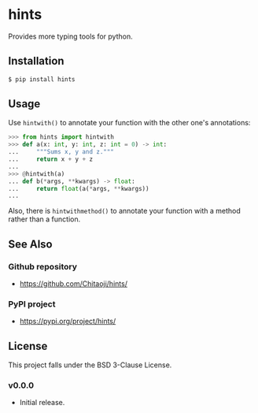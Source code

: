 # hints
Provides more typing tools for python.

## Installation

```sh
$ pip install hints
```

## Usage

Use `hintwith()` to annotate your function with the other one's annotations:

```py
>>> from hints import hintwith
>>> def a(x: int, y: int, z: int = 0) -> int:
...     """Sums x, y and z."""
...     return x + y + z
... 
>>> @hintwith(a)
... def b(*args, **kwargs) -> float:
...     return float(a(*args, **kwargs))
... 
```

Also, there is `hintwithmethod()` to annotate your function with a method rather than a function.

## See Also
### Github repository
* https://github.com/Chitaoji/hints/

### PyPI project
* https://pypi.org/project/hints/

## License
This project falls under the BSD 3-Clause License.

### v0.0.0
* Initial release.